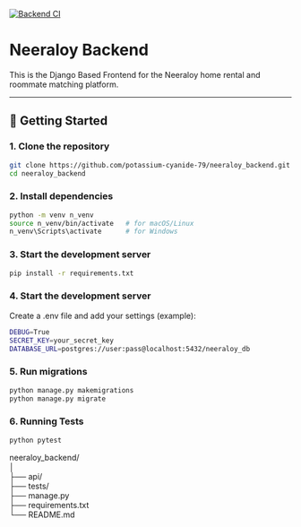 [![Backend CI](https://github.com/potassium-cyanide-79/neeraloy_backend/actions/workflows/ci.yml/badge.svg)](https://github.com/potassium-cyanide-79/neeraloy_backend/actions/workflows/ci.yml)

# Neeraloy Backend

This is the Django Based Frontend for the Neeraloy home rental and roommate matching platform.

---

## 🚀 Getting Started

### 1. Clone the repository

```bash
git clone https://github.com/potassium-cyanide-79/neeraloy_backend.git
cd neeraloy_backend
```

### 2. Install dependencies

```bash
python -m venv n_venv
source n_venv/bin/activate   # for macOS/Linux
n_venv\Scripts\activate      # for Windows
```

### 3. Start the development server

```bash
pip install -r requirements.txt
```

### 4. Start the development server

Create a .env file and add your settings (example):
```bash
DEBUG=True
SECRET_KEY=your_secret_key
DATABASE_URL=postgres://user:pass@localhost:5432/neeraloy_db
```

### 5. Run migrations

```bash
python manage.py makemigrations
python manage.py migrate
```

### 6. Running Tests

```bash
python pytest
```

neeraloy_backend/ <br>
│                 <br> 
├── api/ <br>
├── tests/  
├── manage.py     <br>
├── requirements.txt <br>
└── README.md        <br>